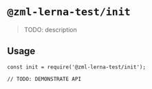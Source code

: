 # `@zml-lerna-test/init`

> TODO: description

## Usage

```
const init = require('@zml-lerna-test/init');

// TODO: DEMONSTRATE API
```
